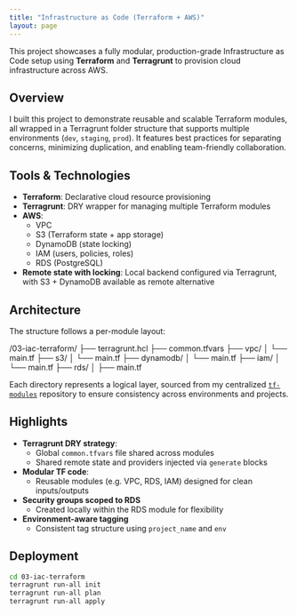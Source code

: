 ```yaml
---
title: "Infrastructure as Code (Terraform + AWS)"
layout: page
---
```


This project showcases a fully modular, production-grade Infrastructure as Code setup using **Terraform** and **Terragrunt** to provision cloud infrastructure across AWS.

## Overview

I built this project to demonstrate reusable and scalable Terraform modules, all wrapped in a Terragrunt folder structure that supports multiple environments (`dev`, `staging`, `prod`). It features best practices for separating concerns, minimizing duplication, and enabling team-friendly collaboration.

## Tools & Technologies

- **Terraform**: Declarative cloud resource provisioning
- **Terragrunt**: DRY wrapper for managing multiple Terraform modules
- **AWS**:
  - VPC
  - S3 (Terraform state + app storage)
  - DynamoDB (state locking)
  - IAM (users, policies, roles)
  - RDS (PostgreSQL)
- **Remote state with locking**: Local backend configured via Terragrunt, with S3 + DynamoDB available as remote alternative

## Architecture

The structure follows a per-module layout:

/03-iac-terraform/
├── terragrunt.hcl
├── common.tfvars
├── vpc/
│ └── main.tf
├── s3/
│ └── main.tf
├── dynamodb/
│ └── main.tf
├── iam/
│ └── main.tf
├── rds/
│ ├── main.tf


Each directory represents a logical layer, sourced from my centralized [`tf-modules`](https://github.com/tedens/tf-modules) repository to ensure consistency across environments and projects.

## Highlights

- **Terragrunt DRY strategy**:
  - Global `common.tfvars` file shared across modules
  - Shared remote state and providers injected via `generate` blocks
- **Modular TF code**:
  - Reusable modules (e.g. VPC, RDS, IAM) designed for clean inputs/outputs
- **Security groups scoped to RDS**
  - Created locally within the RDS module for flexibility
- **Environment-aware tagging**
  - Consistent tag structure using `project_name` and `env`

## Deployment

```bash
cd 03-iac-terraform
terragrunt run-all init
terragrunt run-all plan
terragrunt run-all apply
```
